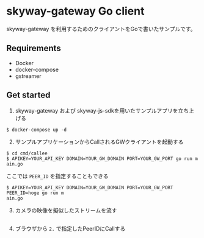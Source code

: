 # skyway-gateway Go client

skyway-gateway を利用するためのクライアントをGoで書いたサンプルです。


## Requirements

* Docker
* docker-compose
* gstreamer

## Get started

1. skyway-gateway および skyway-js-sdkを用いたサンプルアプリを立ち上げる

```
$ docker-compose up -d
```

2. サンプルアプリケーションからCallされるGWクライアントを起動する

```
$ cd cmd/callee
$ APIKEY=YOUR_API_KEY DOMAIN=YOUR_GW_DOMAIN PORT=YOUR_GW_PORT go run m
ain.go
```

ここでは `PEER_ID` を指定することもできる

```
$ APIKEY=YOUR_API_KEY DOMAIN=YOUR_GW_DOMAIN PORT=YOUR_GW_PORT PEER_ID=hoge go run m
ain.go
```

3. カメラの映像を擬似したストリームを流す

```

```

4. ブラウザから `2.` で指定したPeerIDにCallする
